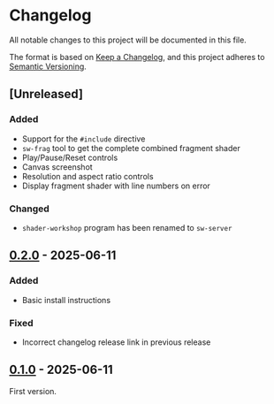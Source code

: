 # Changelog

All notable changes to this project will be documented in this file.

The format is based on [Keep a Changelog](https://keepachangelog.com/en/1.1.0/),
and this project adheres to [Semantic Versioning](https://semver.org/spec/v2.0.0.html).

## [Unreleased]

### Added
- Support for the `#include` directive
- `sw-frag` tool to get the complete combined fragment shader
- Play/Pause/Reset controls
- Canvas screenshot
- Resolution and aspect ratio controls
- Display fragment shader with line numbers on error

### Changed
- `shader-workshop` program has been renamed to `sw-server`

## [0.2.0] - 2025-06-11

### Added
- Basic install instructions

### Fixed
- Incorrect changelog release link in previous release

## [0.1.0] - 2025-06-11

First version.

[0.1.0]: https://github.com/ubitux/ShaderWorkshop/releases/tag/v0.1.0
[0.2.0]: https://github.com/ubitux/ShaderWorkshop/compare/v0.1.0...v0.2.0
